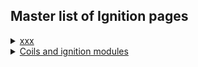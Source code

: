 ## Master list of Ignition pages 
  
<details><summary><u>xxx</u></summary>

* [xxx](xxx)

</details>

<details><summary><u>Coils and ignition modules</u></summary>

* List of tested coils - Coming Soon 
* List of tested Ignition modules and IGBTs - Coming Soon

</details>